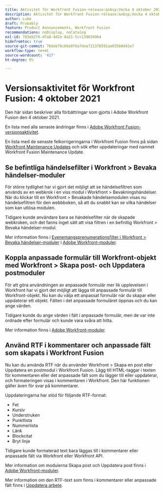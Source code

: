 ```yaml
---
title: Aktivitet för Workfront Fusion-release:&nbsp;Vecka 4 oktober 2021
description: Aktivitet för Workfront Fusion-release:&nbsp;Vecka 4 oktober 2021
author: Luke
draft: Probably
feature: Product Announcements, Workfront Fusion
recommendations: noDisplay, noCatalog
exl-id: 783eb2f6-d7a8-4d2e-8a21-5cc1390349b4
hidefromtoc: true
source-git-commit: 76deb76c66e8f8a7dea721378591ae035b8d42e7
workflow-type: tm+mt
source-wordcount: '417'
ht-degree: 0%

---
```


# Versionsaktivitet för Workfront Fusion: 4 oktober 2021

Den här sidan beskriver alla förbättringar som gjorts i Adobe Workfront Fusion den 4 oktober 2021.

En lista med alla senaste ändringar finns i [Adobe Workfront Fusion-versionsaktivitet](../../../product-announcements/product-releases/fusion-release-activity/fusion-release-activity.md).

En lista med de senaste felkorrigeringarna i Workfront Fusion finns på sidan [Workfront Maintenance Updates](https://experienceleague.adobe.com/docs/workfront-known-issues/releases/current-updates.html) och sök efter uppdateringar med namnet Workfront Fusion Maintenance Update.

## Se befintliga händelsefilter i Workfront > Bevaka händelser-moduler

För större tydlighet har vi gjort det möjligt att se händelsefiltren som används av en webkrok i en viss modul i Workfront > Bevakningshändelser. När du klickar till en Workfront > Bevakade händelsemodulen visas nu händelsefiltren för den webbboken, så att du snabbt kan se vilka händelser som kan utlösa modulen.

Tidigare kunde användare bara se händelsefilter när de skapade webkroken, och det fanns inget sätt att visa filtren i en befintlig Workfront > Bevaka händelser-modul.

Mer information finns i [Evenemangsprenumerationsfilter i Workfront > Bevaka händelser-moduler](../../../workfront-fusion/apps-and-their-modules/workfront-modules.md#event) i [Adobe Workfront-moduler](../../../workfront-fusion/apps-and-their-modules/workfront-modules.md).

## Koppla anpassade formulär till Workfront-objekt med Workfront > Skapa post- och Uppdatera postmoduler

För att göra användningen av anpassade formulär mer lik upplevelsen i Workfront har vi gjort det möjligt att lägga till anpassade formulär till Workfront-objekt. Nu kan du välja ett anpassat formulär när du skapar eller uppdaterar ett objekt. Fälten i det anpassade formuläret öppnas och du kan ange värden.

Tidigare kunde du ange värden i fält i anpassade formulär, men de var inte ordnade efter formulär och kunde vara svåra att hitta.

Mer information finns i [Adobe Workfront-moduler](../../../workfront-fusion/apps-and-their-modules/workfront-modules.md).

## Använd RTF i kommentarer och anpassade fält som skapats i Workfront Fusion

Nu kan du använda RTF när du använder Workfront > Skapa en post eller Uppdatera en postmodul i Workfront Fusion. Lägg till HTML-taggar i texten för kommentaren eller det anpassade fält som du lägger till eller uppdaterar, och formateringen visas i kommentaren i Workfront. Den här funktionen gäller även för svar på kommentarer.

Uppdateringarna har stöd för följande RTF-format:

* Fet
* Kursiv
* Understruken
* Punktlista
* Nummerlista
* Länk
* Blockcitat
* Bryt linje

Tidigare kunde formaterad text bara läggas till i kommentarer eller anpassade fält via Workfront eller Workfront API.

Mer information om modulerna Skapa post och Uppdatera post finns i [Adobe Workfront-moduler](../../../workfront-fusion/apps-and-their-modules/workfront-modules.md).

Mer information om den RTF-text som finns i kommentarer eller anpassade fält finns i [Uppdatera arbete](../../../workfront-basics/updating-work-items-and-viewing-updates/update-work.md).
